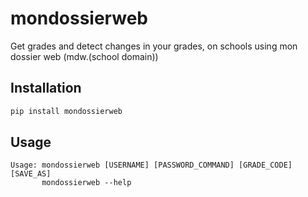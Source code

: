 # mondossierweb

Get grades and detect changes in your grades, on schools using mon dossier web (mdw.(school domain))

## Installation

```bash
pip install mondossierweb
```

## Usage

```
Usage: mondossierweb [USERNAME] [PASSWORD_COMMAND] [GRADE_CODE] [SAVE_AS]
       mondossierweb --help
```
